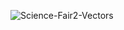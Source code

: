 ![Science-Fair2-Vectors](https://github.com/user-attachments/assets/caa9fd95-d20e-43e8-bed7-e04ff2be749e)
